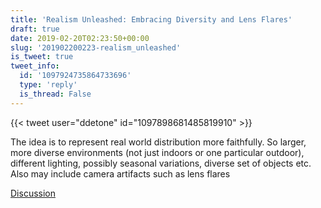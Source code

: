 ```yaml
---
title: 'Realism Unleashed: Embracing Diversity and Lens Flares'
draft: true
date: 2019-02-20T02:23:50+00:00
slug: '201902200223-realism_unleashed'
is_tweet: true
tweet_info:
  id: '1097924735864733696'
  type: 'reply'
  is_thread: False
---
```




{{< tweet user="ddetone" id="1097898681485819910" >}}

The idea is to represent real world distribution more faithfully. So larger, more diverse environments (not just indoors or one particular outdoor), different lighting, possibly seasonal variations, diverse set of objects etc. Also may include camera artifacts such as lens flares

[Discussion](https://x.com/sytelus/status/1097924735864733696)
